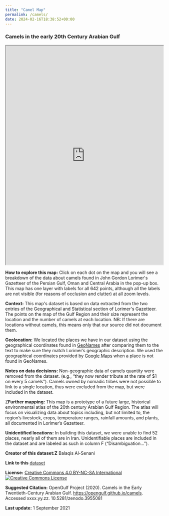 ```yaml
---
title: "Camel Map"
permalink: /camels/
date: 2024-02-16T18:38:52+00:00
---
```


### Camels in the early 20th Century Arabian Gulf
  
<iframe src="https://opengulf.github.io/webapps/camels_map/#6/27.167/52.273" width="100%" height="700"></iframe>


**How to explore this map:** Click on each dot on the map and you will see a breakdown of the data about camels found in John Gordon Lorimer's Gazetteer of the Persian Gulf, Oman and Central Arabia in the pop-up box. This map has one layer with labels for all 642 points, although all the labels are not visible (for reasons of occlusion and clutter) at all zoom levels.  


**Context:** This map's dataset is based on data extracted from the two entries of the Geographical and Statistical section of Lorimer's Gazetteer. The points on the map of the Gulf Region and their size represent the location and the number of camels at each location. NB: If there are locations without camels, this means only that our source did not document them.


**Geolocation:** We located the places we have in our dataset using the geographical coordinates found in [GeoNames](ttps://www.geonames.org) after comparing them to the text to make sure they match Lorimer’s geographic description. We used the geographical coordinates provided by [Google Maps](https://maps.google.com) when a place is not found in GeoNames.


**Notes on data decisions:** Non-geographic data of camels quantity were removed from the dataset. (e.g., “they now render tribute at the rate of $1 on every 5 camels”). Camels owned by nomadic tribes were not possible to link to a single location, thus were excluded from the map, but were included in the dataset.


Z**Further mapping:**
  This map is a prototype of a future large, historical environmental atlas of the 20th century Arabian Gulf Region. The atlas will focus on visualizing data about topics including, but not limited to, the region’s livestock, crops, temperature ranges, rainfall amounts, and plants, all documented in Lorimer’s Gazetteer.


**Unidentified locations:**
  In building this dataset, we were unable to find 52 places, nearly all of them are in Iran. Unidentifiable places are included in the dataset and are labeled as such in column F (“Disambiguation…”).


**Creator of this dataset:Z** Balaqis Al-Senani


**Link to this** [dataset](https://github.com/opengulf/Lorimer_data/blob/master/camels_Arabian_Gulf.csv)


**License:** <a href="https://creativecommons.org/licenses/by-nc-sa/4.0/" class="link">Creative Commons 4.0 BY-NC-SA International</a> <br>
	<a rel="license" href="http://creativecommons.org/licenses/by-nc-sa/4.0/"><img alt="Creative Commons License" style="border-width:0" src="https://i.creativecommons.org/l/by-nc-sa/4.0/88x31.png" /></a>


**Suggested Citation:** OpenGulf Project (2020). Camels in the Early Twentieth-Century Arabian Gulf. https://opengulf.github.io/camels. Accessed xxxx.yy.zz. 10.5281/zenodo.3955081

**Last update:** 1 September 2021
